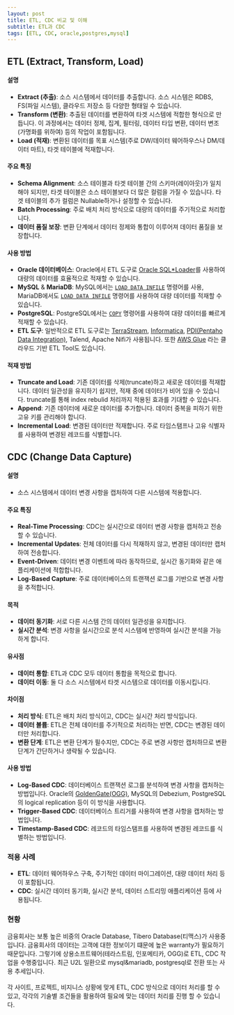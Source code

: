 ```yaml
---
layout: post
title: ETL, CDC 비교 및 이해
subtitle: ETL과 CDC
tags: [ETL, CDC, oracle,postgres,mysql]
---
```


## ETL (Extract, Transform, Load)

#### 설명
- **Extract (추출)**: 소스 시스템에서 데이터를 추출합니다. 소스 시스템은 RDBS, FS(파일 시스템), 클라우드 저장소 등 다양한 형태일 수 있습니다.
- **Transform (변환)**: 추출된 데이터를 변환하여 타겟 시스템에 적합한 형식으로 만듭니다. 이 과정에서는 데이터 정제, 집계, 필터링, 데이터 타입 변환, 데이터 변조(가명화를 위하여) 등의 작업이 포함됩니다.
- **Load (적재)**: 변환된 데이터를 목표 시스템(주로 DW/데이터 웨어하우스나 DM/데이터 마트), 타겟 테이블에 적재합니다.

#### 주요 특징
- **Schema Alignment**: 소스 테이블과 타겟 테이블 간의 스키마(레이아웃)가 일치 해야 되지만, 타겟 테이블은 소스 테이블보다 더 많은 컬럼을 가질 수 있습니다. 타겟 테이블의 추가 컬럼은 Nullable하거나 설정할 수 있습니다.
- **Batch Processing**: 주로 배치 처리 방식으로 대량의 데이터를 주기적으로 처리합니다.
- **데이터 품질 보장**: 변환 단계에서 데이터 정제와 통합이 이루어져 데이터 품질을 보장합니다.

#### 사용 방법
- **Oracle 데이터베이스**: Oracle에서 ETL 도구로 [Oracle SQL*Loader](https://docs.oracle.com/en/database/oracle/oracle-database/19/sutil/oracle-sql-loader.html#GUID-8D037494-07FA-4226-B507-E1B2ED10C144)를 사용하여 대량의 데이터를 효율적으로 적재할 수 있습니다.
- **MySQL** & **MariaDB**: MySQL에서는 [`LOAD DATA INFILE`](https://dev.mysql.com/doc/refman/8.4/en/load-data.html) 명령어를 사용, MariaDB에서도 [`LOAD DATA INFILE`](https://mariadb.com/kb/en/load-data-infile/) 명령어를 사용하여 대량 데이터를 적재할 수 있습니다.
- **PostgreSQL**: PostgreSQL에서는 [`COPY`](https://www.postgresql.org/docs/current/sql-copy.html) 명령어를 사용하여 대량 데이터를 빠르게 적재할 수 있습니다.
- **ETL 도구**: 일반적으로 ETL 도구로는 [TerraStream](https://datastreams.co.kr/products/data-integration-terastream/), [Informatica](https://www.informatica.com/kr/), [PDI(Pentaho Data Integration)](https://pentaho.com/products/pentaho-data-integration/), Talend, Apache Nifi가 사용됩니다.
또한 [AWS Glue](https://docs.aws.amazon.com/ko_kr/glue/latest/dg/what-is-glue.html) 라는 클라우드 기반 ETL Tool도 있습니다.

#### 적재 방법
- **Truncate and Load**: 기존 데이터를 삭제(truncate)하고 새로운 데이터를 적재합니다. 데이터 일관성을 유지하기 쉽지만, 적재 중에 데이터가 비어 있을 수 있습니다. truncate를 통해 index rebulid 처리까지 적용된 효과를 기대할 수 있습니다.
- **Append**: 기존 데이터에 새로운 데이터를 추가합니다. 데이터 중복을 피하기 위한 고유 키를 관리해야 합니다.
- **Incremental Load**: 변경된 데이터만 적재합니다. 주로 타임스탬프나 고유 식별자를 사용하여 변경된 레코드를 식별합니다.

## CDC (Change Data Capture)

#### 설명
- 소스 시스템에서 데이터 변경 사항을 캡처하여  다른 시스템에 적용합니다.

#### 주요 특징
- **Real-Time Processing**: CDC는 실시간으로 데이터 변경 사항을 캡처하고 전송할 수 있습니다.
- **Incremental Updates**: 전체 데이터를 다시 적재하지 않고, 변경된 데이터만 캡처하여 전송합니다.
- **Event-Driven**: 데이터 변경 이벤트에 따라 동작하므로, 실시간 동기화와 같은 애플리케이션에 적합합니다.
- **Log-Based Capture**: 주로 데이터베이스의 트랜잭션 로그를 기반으로 변경 사항을 추적합니다.

#### 목적
- **데이터 동기화**: 서로 다른 시스템 간의 데이터 일관성을 유지합니다.
- **실시간 분석**: 변경 사항을 실시간으로 분석 시스템에 반영하여 실시간 분석을 가능하게 합니다.

#### 유사점
- **데이터 통합**: ETL과 CDC 모두 데이터 통합을 목적으로 합니다.
- **데이터 이동**: 둘 다 소스 시스템에서 타겟 시스템으로 데이터를 이동시킵니다.

#### 차이점
- **처리 방식**: ETL은 배치 처리 방식이고, CDC는 실시간 처리 방식입니다.
- **데이터 볼륨**: ETL은 전체 데이터를 주기적으로 처리하는 반면, CDC는 변경된 데이터만 처리합니다.
- **변환 단계**: ETL은 변환 단계가 필수지만, CDC는 주로 변경 사항만 캡처하므로 변환 단계가 간단하거나 생략될 수 있습니다.

#### 사용 방법
- **Log-Based CDC**: 데이터베이스 트랜잭션 로그를 분석하여 변경 사항을 캡처하는 방법입니다. Oracle의 [GoldenGate(OGG)](https://www.oracle.com/kr/integration/goldengate/), MySQL의 Debezium, PostgreSQL의 logical replication 등이 이 방식을 사용합니다.
- **Trigger-Based CDC**: 데이터베이스 트리거를 사용하여 변경 사항을 캡처하는 방법입니다.
- **Timestamp-Based CDC**: 레코드의 타임스탬프를 사용하여 변경된 레코드를 식별하는 방법입니다.

### 적용 사례
- **ETL**: 데이터 웨어하우스 구축, 주기적인 데이터 마이그레이션, 대량 데이터 처리 등이 포함됩니다.
- **CDC**: 실시간 데이터 동기화, 실시간 분석, 데이터 스트리밍 애플리케이션 등에 사용됩니다.

### 현황
금융회사는 보통 높은 비중의 Oracle Database, Tibero Database(티맥스)가 사용중입니다. 금융회사의 데이터는 고객에 대한 정보이기 떄문에 높은 warranty가 필요하기 때문입니다. 그렇기에 상용소프트웨어(테라스트림, 인포메티카, OGG)로 ETL, CDC 작업을 수행중입니다. 최근 U2L 일환으로 mysql&mariadb, postgresql로 전환 또는 사용 추세입니다.<br><br>
각 사이트, 프로젝트, 비지니스 상황에 맞게 ETL, CDC 방식으로 데이터 처리를 할 수 있고, 각각의 기술별 조건들을 활용하여 필요에 맞는 데이터 처리를 진행 할 수 있습니다.